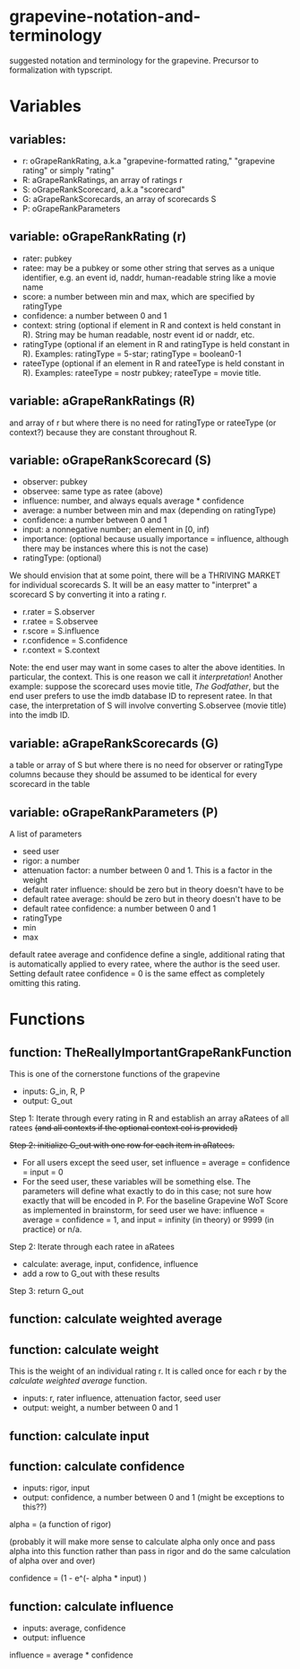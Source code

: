 # grapevine-notation-and-terminology
suggested notation and terminology for the grapevine. Precursor to formalization with typscript.

# Variables

## variables: 
- r: oGrapeRankRating, a.k.a "grapevine-formatted rating," "grapevine rating" or simply "rating"
- R: aGrapeRankRatings, an array of ratings r
- S: oGrapeRankScorecard, a.k.a "scorecard"
- G: aGrapeRankScorecards, an array of scorecards S
- P: oGrapeRankParameters

## variable: oGrapeRankRating (r)

- rater: pubkey
- ratee: may be a pubkey or some other string that serves as a unique identifier, e.g. an event id, naddr, human-readable string like a movie name
- score: a number between min and max, which are specified by ratingType
- confidence: a number between 0 and 1
- context: string (optional if element in R and context is held constant in R). String may be human readable, nostr event id or naddr, etc.
- ratingType (optional if an element in R and ratingType is held constant in R). Examples: ratingType = 5-star; ratingType = boolean0-1
- rateeType (optional if an element in R and rateeType is held constant in R). Examples: rateeType = nostr pubkey; rateeType = movie title. 

## variable: aGrapeRankRatings (R) 

and array of r but where there is no need for ratingType or rateeType (or context?) because they are constant throughout R. 

## variable: oGrapeRankScorecard (S)

- observer: pubkey
- observee: same type as ratee (above)
- influence: number, and always equals average * confidence
- average: a number between min and max (depending on ratingType)
- confidence: a number between 0 and 1
- input: a nonnegative number; an element in [0, inf)
- importance: (optional because usually importance = influence, although there may be instances where this is not the case)
- ratingType: (optional)

We should envision that at some point, there will be a THRIVING MARKET for individual scorecards S. It will be an easy matter to "interpret" a scorecard S by converting it into a rating r. 
- r.rater = S.observer
- r.ratee = S.observee
- r.score = S.influence
- r.confidence = S.confidence
- r.context = S.context

Note: the end user may want in some cases to alter the above identities. In particular, the context. This is one reason we call it *interpretation*! Another example: suppose the scorecard uses movie title, _The Godfather_, but the end user prefers to use the imdb database ID to represent ratee. In that case, the interpretation of S will involve converting S.observee (movie title) into the imdb ID.

## variable: aGrapeRankScorecards (G)

a table or array of S but where there is no need for observer or ratingType columns because they should be assumed to be identical for every scorecard in the table

## variable: oGrapeRankParameters (P)

A list of parameters 

- seed user
- rigor: a number
- attenuation factor: a number between 0 and 1. This is a factor in the weight
- default rater influence: should be zero but in theory doesn't have to be
- default ratee average: should be zero but in theory doesn't have to be
- default ratee confidence: a number between 0 and 1
- ratingType
- min
- max

default ratee average and confidence define a single, additional rating that is automatically applied to every ratee, where the author is the seed user. Setting default ratee confidence = 0 is the same effect as completely omitting this rating. 

# Functions

## function: TheReallyImportantGrapeRankFunction

This is one of the cornerstone functions of the grapevine

- inputs: G_in, R, P
- output: G_out

Step 1: Iterate through every rating in R and establish an array aRatees of all ratees ~~(and all contexts if the optional context col is provided)~~

~~Step 2: initialize G_out with one row for each item in aRatees.~~
- For all users except the seed user, set influence = average = confidence = input = 0
- For the seed user, these variables will be something else. The parameters will define what exactly to do in this case; not sure how exactly that will be encoded in P. For the baseline Grapevine WoT Score as implemented in brainstorm, for seed user we have: influence = average = confidence = 1, and input = infinity (in theory) or 9999 (in practice) or n/a.

Step 2: Iterate through each ratee in aRatees
- calculate: average, input, confidence, influence
- add a row to G_out with these results

Step 3: return G_out

## function: calculate weighted average

## function: calculate weight

This is the weight of an individual rating r. It is called once for each r by the *calculate weighted average* function. 

- inputs: r, rater influence, attenuation factor, seed user
- output: weight, a number between 0 and 1

## function: calculate input

## function: calculate confidence

- inputs: rigor, input
- output: confidence, a number between 0 and 1 (might be exceptions to this??)

alpha = (a function of rigor)

(probably it will make more sense to calculate alpha only once and pass alpha into this function rather than pass in rigor and do the same calculation of alpha over and over)

confidence = (1 - e^(- alpha * input) )

## function: calculate influence

- inputs: average, confidence
- output: influence

influence = average * confidence



